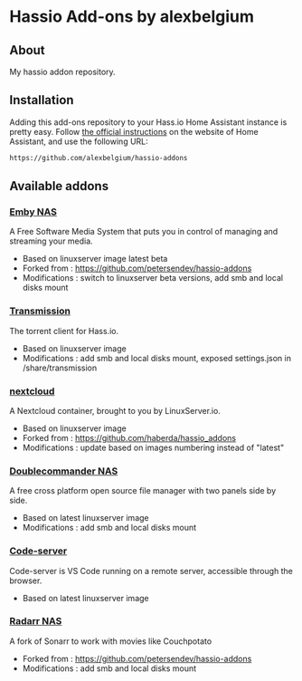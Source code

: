 # Hassio Add-ons by alexbelgium

## About
My hassio addon repository.

## Installation

Adding this add-ons repository to your Hass.io Home Assistant instance is
pretty easy. Follow [the official instructions][third-party-addons] on the
website of Home Assistant, and use the following URL:

```txt
https://github.com/alexbelgium/hassio-addons
```

## Available addons

[//]: # (ADDONLIST_START)

### [Emby NAS](emby/)
A Free Software Media System that puts you in control of managing and streaming your media.
- Based on linuxserver image latest beta
- Forked from : https://github.com/petersendev/hassio-addons
- Modifications : switch to linuxserver beta versions, add smb and local disks mount

### [Transmission](transmission/)
The torrent client for Hass.io.
- Based on linuxserver image
- Modifications : add smb and local disks mount, exposed settings.json in /share/transmission

### [nextcloud](nextcloud/)
A Nextcloud container, brought to you by LinuxServer.io. 
- Based on linuxserver image
- Forked from : https://github.com/haberda/hassio_addons
- Modifications : update based on images numbering instead of "latest"

### [Doublecommander NAS](doublecommander/)
A free cross platform open source file manager with two panels side by side.
- Based on latest linuxserver image
- Modifications : add smb and local disks mount

### [Code-server](code-server/)
Code-server is VS Code running on a remote server, accessible through the browser.
- Based on latest linuxserver image

### [Radarr NAS](radarr/)
A fork of Sonarr to work with movies like Couchpotato
- Forked from : https://github.com/petersendev/hassio-addons
- Modifications : add smb and local disks mount

[//]: # (ADDONLIST_END)

[third-party-addons]: https://home-assistant.io/hassio/installing_third_party_addons/
